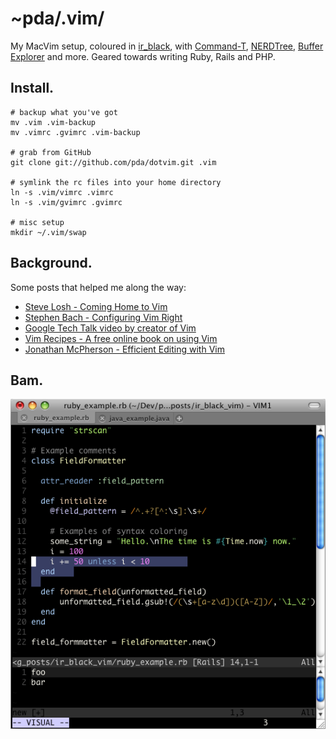 ~pda/.vim/
==========

My MacVim setup, coloured in [ir_black][1], with [Command-T][2], [NERDTree][3], [Buffer Explorer][4] and more.
Geared towards writing Ruby, Rails and PHP.

  [1]: http://blog.infinitered.com/entries/show/8
  [2]: https://wincent.com/products/command-t
  [3]: http://www.vim.org/scripts/script.php?script_id=1658
  [4]: http://www.vim.org/scripts/script.php?script_id=42


Install.
--------

    # backup what you've got
    mv .vim .vim-backup
	mv .vimrc .gvimrc .vim-backup

    # grab from GitHub
	git clone git://github.com/pda/dotvim.git .vim

    # symlink the rc files into your home directory
	ln -s .vim/vimrc .vimrc
	ln -s .vim/gvimrc .gvimrc

	# misc setup
	mkdir ~/.vim/swap

Background.
-----------

Some posts that helped me along the way:

  - [Steve Losh - Coming Home to Vim][1]
  - [Stephen Bach - Configuring Vim Right][2]
  - [Google Tech Talk video by creator of Vim][3]
  - [Vim Recipes - A free online book on using Vim][4]
  - [Jonathan McPherson - Efficient Editing with Vim][5]

  [1]: http://stevelosh.com/blog/2010/09/coming-home-to-vim/
  [2]: http://items.sjbach.com/319/configuring-vim-right
  [3]: http://video.google.com/videoplay?docid=2538831956647446078
  [4]: http://vim.runpaint.org/
  [5]: http://jmcpherson.org/editing.html


Bam.
----

[<img src="https://github.com/pda/dotvim/raw/master/documentation/vim_ir_black_sc1.png"/>][1]

  [1]: http://blog.infinitered.com/entries/show/8

